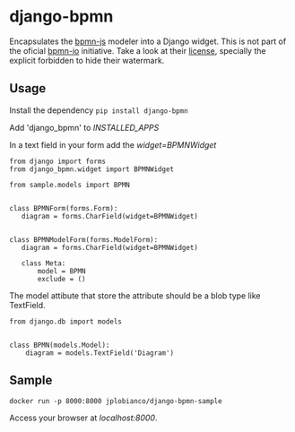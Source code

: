 # django-bpmn

Encapsulates the [bpmn-js](https://github.com/bpmn-io/bpmn-js.git) modeler into a Django widget. 
This is not part of the oficial [bpmn-io](https://github.com/bpmn-io/) initiative. 
Take a look at their [license](https://raw.githubusercontent.com/bpmn-io/bpmn-js/develop/LICENSE), specially the explicit forbidden to hide their watermark.


## Usage

Install the dependency ```pip install django-bpmn```

Add 'django_bpmn' to _INSTALLED_APPS_

In a text field in your form add the _widget=BPMNWidget_

 ```
from django import forms
from django_bpmn.widget import BPMNWidget

from sample.models import BPMN


class BPMNForm(forms.Form):
    diagram = forms.CharField(widget=BPMNWidget)


class BPMNModelForm(forms.ModelForm):
    diagram = forms.CharField(widget=BPMNWidget)

    class Meta:
        model = BPMN
        exclude = ()

 ```

The model attibute that store the attribute should be a blob type like TextField.

```
from django.db import models


class BPMN(models.Model):
    diagram = models.TextField('Diagram')

```


## Sample

```
docker run -p 8000:8000 jplobianco/django-bpmn-sample
```

Access your browser at _localhost:8000_.